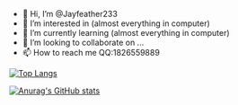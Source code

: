- 👋 Hi, I’m @Jayfeather233
- 👀 I’m interested in (almost everything in computer)
- 🌱 I’m currently learning (almost everything in computer)
- 💞️ I’m looking to collaborate on ...
- 📫 How to reach me QQ:1826559889

[![Top Langs](https://github-readme-stats-mosa-bunrh04w5-gutaozi.vercel.app/api/top-langs/?username=jayfeather233&layout=compact)](https://github.com/GuTaoZi/github-readme-stats)

[![Anurag's GitHub stats](https://github-readme-stats-mosa-bunrh04w5-gutaozi.vercel.app/api?username=jayfeather233&count_private=true&show_icons=true&hide_rank=true)](https://github.com/GuTaoZi/github-readme-stats)  


<!---
Jayfeather233/Jayfeather233 is a ✨ special ✨ repository because its `README.md` (this file) appears on your GitHub profile.
You can click the Preview link to take a look at your changes.
--->
